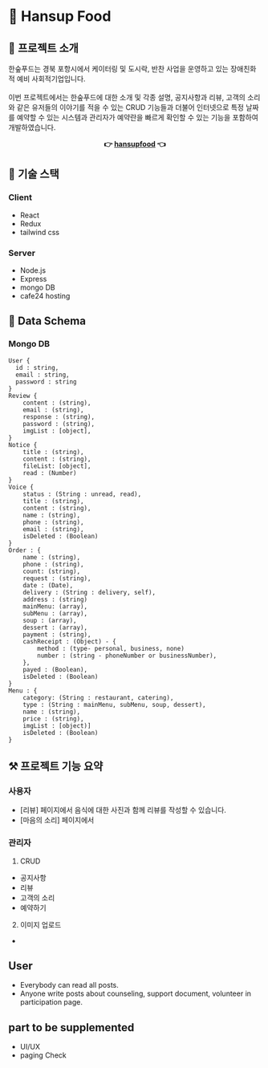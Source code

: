 # 🍱 Hansup Food

## 🎈 프로젝트 소개

한숲푸드는 경북 포항시에서 케이터링 및 도시락, 반찬 사업을 운영하고 있는 장애친화적 예비 사회적기업입니다.
<br>
<br>
이번 프로젝트에서는 한숲푸드에 대한 소개 및 각종 설명, 공지사항과 리뷰, 고객의 소리와 같은 유저들의 이야기를 적을 수 있는 CRUD 기능들과 더불어 인터넷으로 특정 날짜를 예약할 수 있는 시스템과 관리자가 예약란을 빠르게 확인할 수 있는 기능을 포함하여 개발하였습니다.

<div style="width:100%; display:flex; justify-content:center;">
   <b>👉 <a href="http://hansupfood.com">hansupfood</a> 👈</b>
</div>

## 🧱 기술 스택

### Client

- React
- Redux
- tailwind css

### Server

- Node.js
- Express
- mongo DB
- cafe24 hosting

## 📰 Data Schema

### Mongo DB

```
User {
  id : string,
  email : string,
  password : string
}
Review {
	content : (string),
	email : (string),
	response : (string),
	password : (string),
	imgList : [object],
}
Notice {
	title : (string),
	content : (string),
	fileList: [object],
	read : (Number)
}
Voice {
	status : (String : unread, read),
	title : (string),
	content : (string),
	name : (string),
	phone : (string),
	email : (string),
	isDeleted : (Boolean)
}
Order : {
	name : (string),
	phone : (string),
	count: (string),
	request : (string),
	date : (Date),
	delivery : (String : delivery, self),
	address : (string)
	mainMenu: (array),
	subMenu : (array),
	soup : (array),
	dessert : (array),
	payment : (string),
	cashReceipt : (Object) - {
		method : (type- personal, business, none)
		number : (string - phoneNumber or businessNumber),
	},
	payed : (Boolean),
	isDeleted : (Boolean)
}
Menu : {
	category: (String : restaurant, catering),
	type : (String : mainMenu, subMenu, soup, dessert),
	name : (string),
	price : (string),
	imgList : [object)]
	isDeleted : (Boolean)
}

```

## ⚒ 프로젝트 기능 요약

### 사용자

- [리뷰] 페이지에서 음식에 대한 사진과 함께 리뷰를 작성할 수 있습니다.
- [마음의 소리] 페이지에서

### 관리자

1. CRUD

- 공지사항
- 리뷰
- 고객의 소리
- 예약하기

2. 이미지 업로드

-

## User

- Everybody can read all posts.
- Anyone write posts about counseling, support document, volunteer in participation page.

## part to be supplemented

- UI/UX
- paging Check
